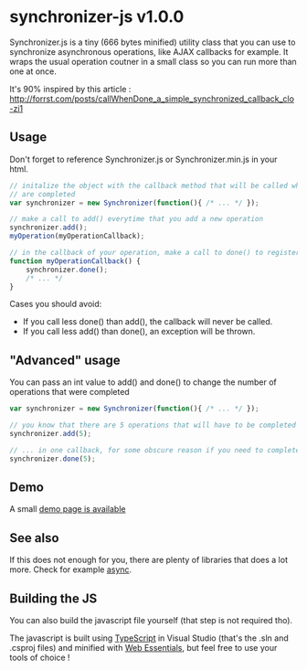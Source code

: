 # synchronizer-js v1.0.0

Synchronizer.js is a tiny (666 bytes minified) utility class that you can use to synchronize asynchronous
operations, like AJAX callbacks for example. It wraps the usual operation coutner in a small class so you
can run more than one at once. 

It's 90% inspired by this article : http://forrst.com/posts/callWhenDone_a_simple_synchronized_callback_clo-zi1

## Usage

Don't forget to reference Synchronizer.js or Synchronizer.min.js in your html.


```javascript
// initalize the object with the callback method that will be called when all operations
// are completed
var synchronizer = new Synchronizer(function(){ /* ... */ });

// make a call to add() everytime that you add a new operation
synchronizer.add();
myOperation(myOperationCallback);

// in the callback of your operation, make a call to done() to register the end of the operation
function myOperationCallback() {
	synchronizer.done();
	/* ... */
}

```

Cases you should avoid:

* If you call less done() than add(), the callback will never be called. 
* If you call less add() than done(), an exception will be thrown.


## "Advanced" usage

You can pass an int value to add() and done() to change the number of operations that were completed
```javascript
var synchronizer = new Synchronizer(function(){ /* ... */ });

// you know that there are 5 operations that will have to be completed
synchronizer.add(5);

// ... in one callback, for some obscure reason if you need to complete the 5 operations instead of one
synchronizer.done(5);

```

## Demo

A small [demo page is available](demo.htm)


## See also

If this does not enough for you, there are plenty of libraries that does a lot more. 
Check for example [async](https://github.com/caolan/async).

## Building the JS

You can also build the javascript file yourself (that step is not required tho). 

The javascript is built using [TypeScript](http://www.typescriptlang.org/) in Visual Studio (that's the .sln
and .csproj files) and minified with [Web Essentials](http://vswebessentials.com/), but feel free to use your 
tools of choice ! 
